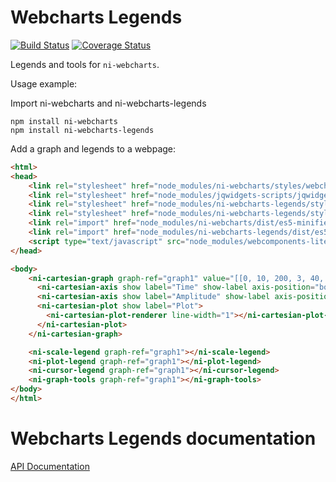 # Webcharts Legends
[![Build Status](https://travis-ci.com/ni-kismet/webcharts-legends.svg?token=MpaGws1pj7G9qToNQ6dS&branch=master)](https://travis-ci.com/ni-kismet/webcharts-legends) [![Coverage Status](https://coveralls.io/repos/github/ni-kismet/webcharts-legends/badge.svg?branch=master&t=biSQ0h)](https://coveralls.io/github/ni-kismet/webcharts-legends?branch=master)

Legends and tools for ```ni-webcharts```.

Usage example:

Import ni-webcharts and ni-webcharts-legends

```
npm install ni-webcharts
npm install ni-webcharts-legends
```

Add a graph and legends to a webpage:

```html
<html>
<head>
    <link rel="stylesheet" href="node_modules/ni-webcharts/styles/webchartsLight.css" />
    <link rel="stylesheet" href="node_modules/jqwidgets-scripts/jqwidgets/styles/jqx.base.css" />
    <link rel="stylesheet" href="node_modules/ni-webcharts-legends/styles/webcharts-legends.css" />
    <link rel="stylesheet" href="node_modules/ni-webcharts-legends/styles/webcharts-legends.icons.css" />
    <link rel="import" href="node_modules/ni-webcharts/dist/es5-minified/webcharts.min.html"/>
    <link rel="import" href="node_modules/ni-webcharts-legends/dist/es5-minified/webcharts-legends.min.html"/>
    <script type="text/javascript" src="node_modules/webcomponents-lite/webcomponents-lite.js"></script>
</head>

<body>
    <ni-cartesian-graph graph-ref="graph1" value="[[0, 10, 200, 3, 40, 500, 6, 70, 800]]">
      <ni-cartesian-axis show label="Time" show-label axis-position="bottom"></ni-cartesian-axis>
      <ni-cartesian-axis show label="Amplitude" show-label axis-position="left"></ni-cartesian-axis>
      <ni-cartesian-plot show label="Plot">
        <ni-cartesian-plot-renderer line-width="1"></ni-cartesian-plot-renderer>
      </ni-cartesian-plot>
    </ni-cartesian-graph>

    <ni-scale-legend graph-ref="graph1"></ni-scale-legend>
    <ni-plot-legend graph-ref="graph1"></ni-plot-legend>
    <ni-cursor-legend graph-ref="graph1"></ni-cursor-legend>
    <ni-graph-tools graph-ref="graph1"></ni-graph-tools>
</body>
</html>
```

# Webcharts Legends documentation

[API Documentation](docs/API.md)
